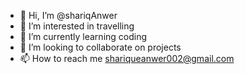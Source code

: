 - 👋 Hi, I’m @shariqAnwer
- 👀 I’m interested in travelling
- 🌱 I’m currently learning coding
- 💞️ I’m looking to collaborate on projects
- 📫 How to reach me shariqueanwer002@gmail.com

<!---
shariqAnwer/shariqAnwer is a ✨ special ✨ repository because its `README.md` (this file) appears on your GitHub profile.
You can click the Preview link to take a look at your changes.
--->
